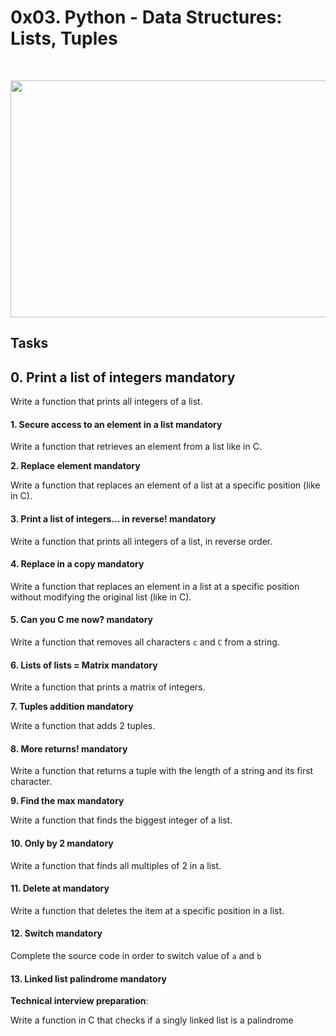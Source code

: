 <h1 class="gap">0x03. Python - Data Structures: Lists, Tuples</h1>
<p>&nbsp;</p>
<p class="sm-gap"><img src="https://programar.best/wp-content/uploads/2019/10/6-curso-python-3-listas-tuplas-1024x576.jpg" alt="" width="675" height="379" /></p>
<h2 class="gap">Tasks</h2>
<h2 class="gap">0. Print a list of integers&nbsp;<span class="alert alert-warning mandatory-optional" style="font-size: 1em;">mandatory</span></h2>
<div data-role="task1108" data-position="1">
<div id="task-1108" class=" clearfix gap">
<p>Write a function that prints all integers of a list.</p>
</div>
</div>
<div data-role="task1114" data-position="2">
<div id="task-1114" class=" clearfix gap">
<h4 class="task">1. Secure access to an element in a list&nbsp;mandatory</h4>
<p>Write a function that retrieves an element from a list like in C.</p>
<p><strong>2. Replace element&nbsp;mandatory</strong></p>
</div>
</div>
<div data-role="task1115" data-position="3">
<div id="task-1115" class=" clearfix gap">
<p>Write a function that replaces an element of a list at a specific position (like in C).</p>
</div>
</div>
<div data-role="task1116" data-position="4">
<div id="task-1116" class=" clearfix gap">
<h4 class="task">3. Print a list of integers... in reverse!&nbsp;mandatory</h4>
<p>Write a function that prints all integers of a list, in reverse order.</p>
</div>
</div>
<div data-role="task1117" data-position="5">
<div id="task-1117" class=" clearfix gap">
<h4 class="task">4. Replace in a copy&nbsp;mandatory</h4>
<p>Write a function that replaces an element in a list at a specific position without modifying the original list (like in C).</p>
</div>
</div>
<div data-role="task1118" data-position="6">
<div id="task-1118" class=" clearfix gap">
<h4 class="task">5. Can you C me now?&nbsp;mandatory</h4>
<p>Write a function that removes all characters&nbsp;<code>c</code>&nbsp;and&nbsp;<code>C</code>&nbsp;from a string.</p>
</div>
</div>
<div data-role="task1119" data-position="7">
<div id="task-1119" class=" clearfix gap">
<h4 class="task">6. Lists of lists = Matrix&nbsp;mandatory</h4>
<p>Write a function that prints a matrix of integers.</p>
<p><strong>7. Tuples addition&nbsp;mandatory</strong></p>
</div>
</div>
<div data-role="task1120" data-position="8">
<div id="task-1120" class=" clearfix gap">
<p>Write a function that adds 2 tuples.</p>
</div>
</div>
<div data-role="task1121" data-position="9">
<div id="task-1121" class=" clearfix gap">
<h4 class="task">8. More returns!&nbsp;mandatory</h4>
<p>Write a function that returns a tuple with the length of a string and its first character.</p>
<p><strong>9. Find the max&nbsp;mandatory</strong></p>
</div>
</div>
<div data-role="task1122" data-position="10">
<div id="task-1122" class=" clearfix gap">
<p>Write a function that finds the biggest integer of a list.</p>
</div>
</div>
<div data-role="task1123" data-position="11">
<div id="task-1123" class=" clearfix gap">
<h4 class="task">10. Only by 2&nbsp;mandatory</h4>
<p>Write a function that finds all multiples of 2 in a list.</p>
</div>
</div>
<div data-role="task1133" data-position="12">
<div id="task-1133" class=" clearfix gap">
<h4 class="task">11. Delete at&nbsp;mandatory</h4>
<p>Write a function that deletes the item at a specific position in a list.</p>
</div>
</div>
<div data-role="task1134" data-position="13">
<div id="task-1134" class=" clearfix gap">
<h4 class="task">12. Switch&nbsp;mandatory</h4>
<p>Complete the source code in order to switch value of&nbsp;<code>a</code>&nbsp;and&nbsp;<code>b</code></p>
</div>
</div>
<div data-role="task2663" data-position="14">
<div id="task-2663" class=" clearfix gap">
<h4 class="task">13. Linked list palindrome&nbsp;mandatory</h4>
<p><strong>Technical interview preparation</strong>:</p>
<p>Write a function in C that checks if a singly linked list is a palindrome</p>
</div>
</div>
